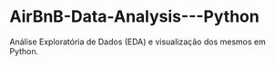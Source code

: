 # AirBnB-Data-Analysis---Python
Análise Exploratória de Dados (EDA) e visualização dos mesmos em Python.

